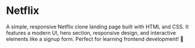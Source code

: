 # Netflix
A simple, responsive Netflix clone landing page built with HTML and CSS. It features a modern UI, hero section, responsive design, and interactive elements like a signup form. Perfect for learning frontend development! 🚀

